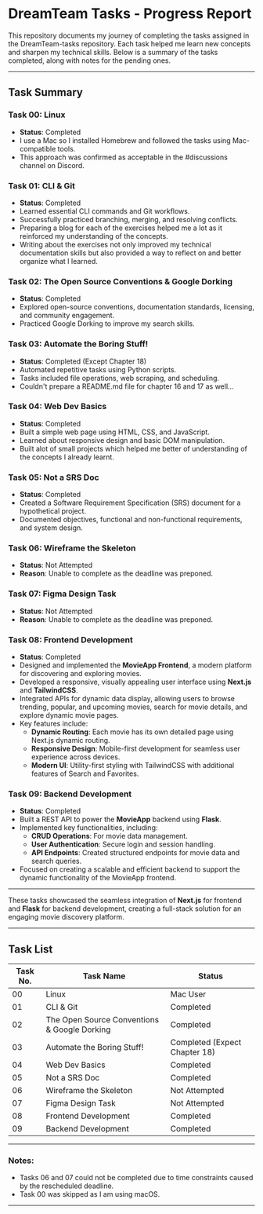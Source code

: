 # DreamTeam Tasks - Progress Report

This repository documents my journey of completing the tasks assigned in the DreamTeam-tasks repository. Each task helped me learn new concepts and sharpen my technical skills. Below is a summary of the tasks completed, along with notes for the pending ones.

---

## Task Summary

### Task 00: Linux  
* **Status**: Completed
* I use a Mac so I installed Homebrew and followed the tasks using Mac-compatible tools.  
* This approach was confirmed as acceptable in the #discussions channel on Discord.

### Task 01: CLI & Git  
* **Status**: Completed  
* Learned essential CLI commands and Git workflows.  
* Successfully practiced branching, merging, and resolving conflicts.  
* Preparing a blog for each of the exercises helped me a lot as it reinforced my understanding of the concepts.  
* Writing about the exercises not only improved my technical documentation skills but also provided a way to reflect on and better organize what I learned.

### Task 02: The Open Source Conventions & Google Dorking  
* **Status**: Completed  
* Explored open-source conventions, documentation standards, licensing, and community engagement.  
* Practiced Google Dorking to improve my search skills.

### Task 03: Automate the Boring Stuff!  
* **Status**: Completed (Except Chapter 18)
* Automated repetitive tasks using Python scripts.  
* Tasks included file operations, web scraping, and scheduling.
* Couldn't prepare a README.md file for chapter 16 and 17 as well...

### Task 04: Web Dev Basics  
* **Status**: Completed  
* Built a simple web page using HTML, CSS, and JavaScript.  
* Learned about responsive design and basic DOM manipulation.
* Built alot of small projects which helped me better of understanding of the concepts I already learnt.

### Task 05: Not a SRS Doc  
* **Status**: Completed  
* Created a Software Requirement Specification (SRS) document for a hypothetical project.  
* Documented objectives, functional and non-functional requirements, and system design.

### Task 06: Wireframe the Skeleton  
* **Status**: Not Attempted  
* **Reason**: Unable to complete as the deadline was preponed.

### Task 07: Figma Design Task  
* **Status**: Not Attempted  
* **Reason**: Unable to complete as the deadline was preponed.

### Task 08: Frontend Development  
* **Status**: Completed  
* Designed and implemented the **MovieApp Frontend**, a modern platform for discovering and exploring movies.  
* Developed a responsive, visually appealing user interface using **Next.js** and **TailwindCSS**.  
* Integrated APIs for dynamic data display, allowing users to browse trending, popular, and upcoming movies, search for movie details, and explore dynamic movie pages.  
* Key features include:  
  - **Dynamic Routing**: Each movie has its own detailed page using Next.js dynamic routing.  
  - **Responsive Design**: Mobile-first development for seamless user experience across devices.  
  - **Modern UI**: Utility-first styling with TailwindCSS with additional features of Search and Favorites.

### Task 09: Backend Development  
* **Status**: Completed  
* Built a REST API to power the **MovieApp** backend using **Flask**.  
* Implemented key functionalities, including:  
  - **CRUD Operations**: For movie data management.  
  - **User Authentication**: Secure login and session handling.  
  - **API Endpoints**: Created structured endpoints for movie data and search queries.  
* Focused on creating a scalable and efficient backend to support the dynamic functionality of the MovieApp frontend.  

---

These tasks showcased the seamless integration of **Next.js** for frontend and **Flask** for backend development, creating a full-stack solution for an engaging movie discovery platform.


---

## Task List

| Task No. | Task Name                  | Status         |
|----------|----------------------------|----------------|
| 00       | Linux                      | Mac User  |
| 01       | CLI & Git                  | Completed      |
| 02       | The Open Source Conventions & Google Dorking | Completed      |
| 03       | Automate the Boring Stuff! | Completed (Expect Chapter 18)      |
| 04       | Web Dev Basics             | Completed      |
| 05       | Not a SRS Doc              | Completed      |
| 06       | Wireframe the Skeleton     | Not Attempted  |
| 07       | Figma Design Task          | Not Attempted  |
| 08       | Frontend Development       | Completed      |
| 09       | Backend Development        | Completed      |

---

### Notes:
- Tasks 06 and 07 could not be completed due to time constraints caused by the rescheduled deadline.  
- Task 00 was skipped as I am using macOS.

---
